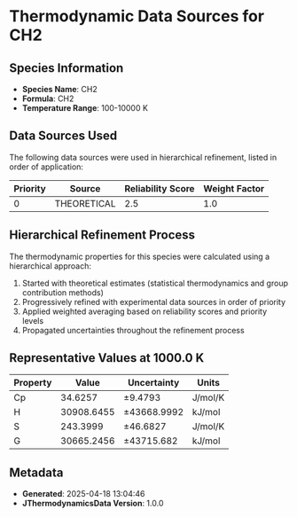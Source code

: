 # Thermodynamic Data Sources for CH2

## Species Information
- **Species Name**: CH2
- **Formula**: CH2
- **Temperature Range**: 100-10000 K

## Data Sources Used
The following data sources were used in hierarchical refinement, listed in order of application:

| Priority | Source | Reliability Score | Weight Factor |
|----------|--------|-------------------|---------------|
| 0 | THEORETICAL | 2.5 | 1.0 |

## Hierarchical Refinement Process
The thermodynamic properties for this species were calculated using a hierarchical approach:

1. Started with theoretical estimates (statistical thermodynamics and group contribution methods)
2. Progressively refined with experimental data sources in order of priority
3. Applied weighted averaging based on reliability scores and priority levels
4. Propagated uncertainties throughout the refinement process

## Representative Values at 1000.0 K
| Property | Value | Uncertainty | Units |
|----------|-------|-------------|-------|
| Cp | 34.6257 | ±9.4793 | J/mol/K |
| H | 30908.6455 | ±43668.9992 | kJ/mol |
| S | 243.3999 | ±46.6827 | J/mol/K |
| G | 30665.2456 | ±43715.682 | kJ/mol |

## Metadata
- **Generated**: 2025-04-18 13:04:46
- **JThermodynamicsData Version**: 1.0.0
